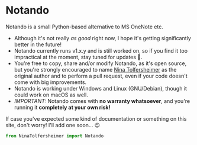 # Notando
Notando is a small Python-based alternative to MS OneNote etc.
- Although it's not really _as good_ right now, I hope it's getting significantly better in the future!
- Notando currently runs v1.x.y and is still worked on, so if you find it too impractical at the moment, stay tuned for updates 🙂.
- You're free to copy, share and/or modify Notando, as it's open source, but you're strongly encouraged to name [Nina Tolfersheimer](https://github.com/NinaTolfersheimer) as the original author and to perform a pull request, even if your code doesn't come with big improvements.
- Notando is working under Windows and Linux (GNU/Debian), though it could work on macOS as well.
- _IMPORTANT:_ Notando comes with **no warranty whatsoever**, and you're running it **completely at your own risk!**

If case you've expected some kind of documentation or something on this site, don't worry! I'll add one soon... 😉


```Python
from NinaTolfersheimer import Notando
```
